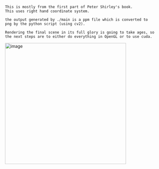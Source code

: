 ```plaintext
This is mostly from the first part of Peter Shirley's book.
This uses right hand coordinate system.

the output generated by ./main is a ppm file which is converted to
png by the python script (using cv2).

Rendering the final scene in its full glory is going to take ages, so the next steps are to either do everything in OpenGL or to use cuda.
```
<img width="400" height="400" alt="image" src="https://github.com/user-attachments/assets/d9a66c57-4211-40c1-afe9-12736cc30fcc" />
